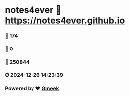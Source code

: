 # notes4ever :link: https://notes4ever.github.io 
### :page_facing_up: [174](https://notes4ever.github.io/tag.html) 
### :speech_balloon: 0 
### :hibiscus: 250844 
### :alarm_clock: 2024-12-26 14:23:39 
### Powered by :heart: [Gmeek](https://github.com/Meekdai/Gmeek)
